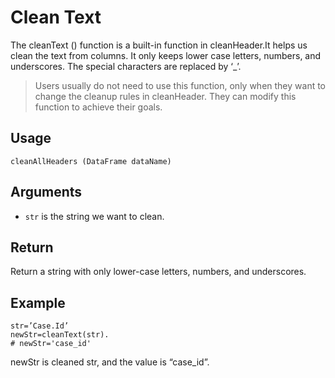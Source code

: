 # Clean Text

The cleanText () function is a built-in function in cleanHeader.It helps us clean the text from columns. It only keeps lower case letters, numbers, and underscores. The special characters are replaced by ‘_’. 
>Users usually do not need to use this function, only when they want to change the cleanup rules in cleanHeader. They can modify this function to achieve their goals.

## Usage
``
cleanAllHeaders (DataFrame dataName)
``

## Arguments
- `str` is the string we want to clean.

## Return
Return a string with only lower-case letters, numbers, and underscores.

## Example
```
str=’Case.Id’
newStr=cleanText(str).
# newStr='case_id'
```
newStr is cleaned str, and the value is “case_id”.
